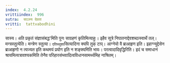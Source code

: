 ```yaml
---
index:  4.2.24
vrittiindex:  996
sutra:  साऽस्य देवता
vritti:  tattvabodhini 
---
```


सास्य। `से`ति प्रकृतं संज्ञासंबद्ध'मिति पुनः साग्रहणं कृतिमित्याहुः। इहैव सूत्रे निपातनाद्देवशब्दत्स्वार्थे तल्। मन्त्रस्तुत्येति। मन्त्रेण स्तुत्या। `एतिस्तुशा`सित्यादिना क्यपि तुक् टाप्। आग्नेयो वै ब्राआहृण इति। इहाग्न्युद्देसेन ब्राआहृणो न त्यज्यत इति कथमयं प्रयोग इति न शङ्क्यमिति भावः। परत्वादादिवृद्धिरिति। इदं च समाधानं श्रायमित्यत्रावश्यकमिति तेनैव परिहारसंभवादित्वविधानसामर्थ्यमिह नाश्रितम्।

